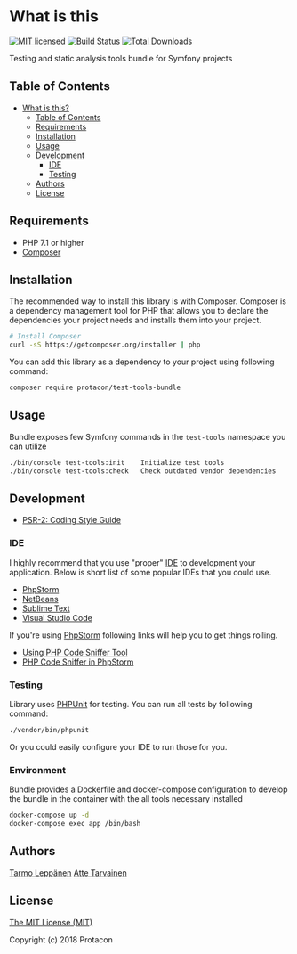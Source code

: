# What is this

[![MIT licensed](https://img.shields.io/badge/license-MIT-blue.svg)](./LICENSE)
[![Build Status](https://travis-ci.org/protacon/test-tools-bundle.png?branch=master)](https://travis-ci.org/protacon/test-tools-bundle)
[![Total Downloads](https://poser.pugx.org/protacon/test-tools-bundle/downloads)](https://packagist.org/packages/protacon/test-tools-bundle)

Testing and static analysis tools bundle for Symfony projects

## Table of Contents

* [What is this?](#what-is-this)
  * [Table of Contents](#table-of-contents)
  * [Requirements](#requirements)
  * [Installation](#installation)
  * [Usage](#usage)
  * [Development](#development)
    * [IDE](#ide)
    * [Testing](#testing)
  * [Authors](#authors)
  * [License](#license)

## Requirements

* PHP 7.1 or higher
* [Composer](https://getcomposer.org/)

## Installation

The recommended way to install this library is with Composer. Composer is a dependency management 
tool for PHP that allows you to declare the dependencies your project needs and installs them into 
your project.

```bash
# Install Composer
curl -sS https://getcomposer.org/installer | php
```

You can add this library as a dependency to your project using following command:

```bash
composer require protacon/test-tools-bundle
```

## Usage

Bundle exposes few Symfony commands in the `test-tools` namespace you can utilize

```bash
./bin/console test-tools:init    Initialize test tools
./bin/console test-tools:check   Check outdated vendor dependencies
```

## Development

* [PSR-2: Coding Style Guide](http://www.php-fig.org/psr/psr-2/)

### IDE

I highly recommend that you use "proper"
[IDE](https://en.wikipedia.org/wiki/Integrated_development_environment)
to development your application. Below is short list of some popular IDEs that
you could use.

* [PhpStorm](https://www.jetbrains.com/phpstorm/)
* [NetBeans](https://netbeans.org/)
* [Sublime Text](https://www.sublimetext.com/)
* [Visual Studio Code](https://code.visualstudio.com/)

If you're using [PhpStorm](https://www.jetbrains.com/phpstorm/) following links
will help you to get things rolling.

* [Using PHP Code Sniffer Tool](https://www.jetbrains.com/help/phpstorm/10.0/using-php-code-sniffer-tool.html)
* [PHP Code Sniffer in PhpStorm](https://confluence.jetbrains.com/display/PhpStorm/PHP+Code+Sniffer+in+PhpStorm)

### Testing

Library uses [PHPUnit](https://phpunit.de/) for testing. You can run all tests
by following command:

```bash
./vendor/bin/phpunit
```

Or you could easily configure your IDE to run those for you.

### Environment

Bundle provides a Dockerfile and docker-compose configuration to develop the bundle in the container with the all tools necessary installed

````bash
docker-compose up -d
docker-compose exec app /bin/bash
````

## Authors

[Tarmo Leppänen](https://github.com/tarlepp)
[Atte Tarvainen](https://github.com/tarvainen)

## License

[The MIT License (MIT)](LICENSE)

Copyright (c) 2018 Protacon